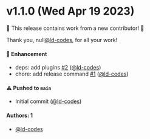 # v1.1.0 (Wed Apr 19 2023)

:tada: This release contains work from a new contributor! :tada:

Thank you, null[@ld-codes](https://github.com/ld-codes), for all your work!

#### 🚀 Enhancement

- deps: add plugins [#2](https://github.com/ld-codes/auto-test/pull/2) ([@ld-codes](https://github.com/ld-codes))
- chore: add release command [#1](https://github.com/ld-codes/auto-test/pull/1) ([@ld-codes](https://github.com/ld-codes))

#### ⚠️ Pushed to `main`

- Initial commit ([@ld-codes](https://github.com/ld-codes))

#### Authors: 1

- [@ld-codes](https://github.com/ld-codes)
